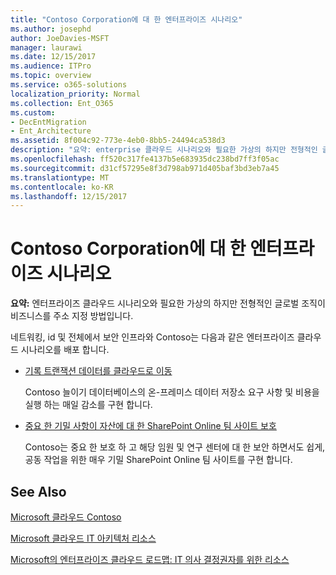 ```yaml
---
title: "Contoso Corporation에 대 한 엔터프라이즈 시나리오"
ms.author: josephd
author: JoeDavies-MSFT
manager: laurawi
ms.date: 12/15/2017
ms.audience: ITPro
ms.topic: overview
ms.service: o365-solutions
localization_priority: Normal
ms.collection: Ent_O365
ms.custom:
- DecEntMigration
- Ent_Architecture
ms.assetid: 8f004c92-773e-4eb0-8bb5-24494ca538d3
description: "요약: enterprise 클라우드 시나리오와 필요한 가상의 하지만 전형적인 글로벌 조직이 비즈니스를 주소 지정 방법입니다."
ms.openlocfilehash: ff520c317fe4137b5e683935dc238bd7ff3f05ac
ms.sourcegitcommit: d31cf57295e8f3d798ab971d405baf3bd3eb7a45
ms.translationtype: MT
ms.contentlocale: ko-KR
ms.lasthandoff: 12/15/2017
---
```

# <a name="enterprise-scenarios-for-the-contoso-corporation"></a>Contoso Corporation에 대 한 엔터프라이즈 시나리오

 **요약:** 엔터프라이즈 클라우드 시나리오와 필요한 가상의 하지만 전형적인 글로벌 조직이 비즈니스를 주소 지정 방법입니다.
  
네트워킹, id 및 전체에서 보안 인프라와 Contoso는 다음과 같은 엔터프라이즈 클라우드 시나리오를 배포 합니다.
  
- [기록 트랜잭션 데이터를 클라우드로 이동](moving-historical-transaction-data-to-the-cloud.md)
    
    Contoso 늘이기 데이터베이스의 온-프레미스 데이터 저장소 요구 사항 및 비용을 실행 하는 매일 감소를 구현 합니다.
    
- [중요 한 기밀 사항이 자산에 대 한 SharePoint Online 팀 사이트 보호](secure-sharepoint-online-team-sites-for-sensitive-and-highly-confidential-assets.md)
    
    Contoso는 중요 한 보호 하 고 해당 임원 및 연구 센터에 대 한 보안 하면서도 쉽게, 공동 작업을 위한 매우 기밀 SharePoint Online 팀 사이트를 구현 합니다.
    
## <a name="see-also"></a>See Also

[Microsoft 클라우드 Contoso](contoso-in-the-microsoft-cloud.md)
  
[Microsoft 클라우드 IT 아키텍처 리소스](microsoft-cloud-it-architecture-resources.md)

[Microsoft의 엔터프라이즈 클라우드 로드맵: IT 의사 결정권자를 위한 리소스](https://sway.com/FJ2xsyWtkJc2taRD)



